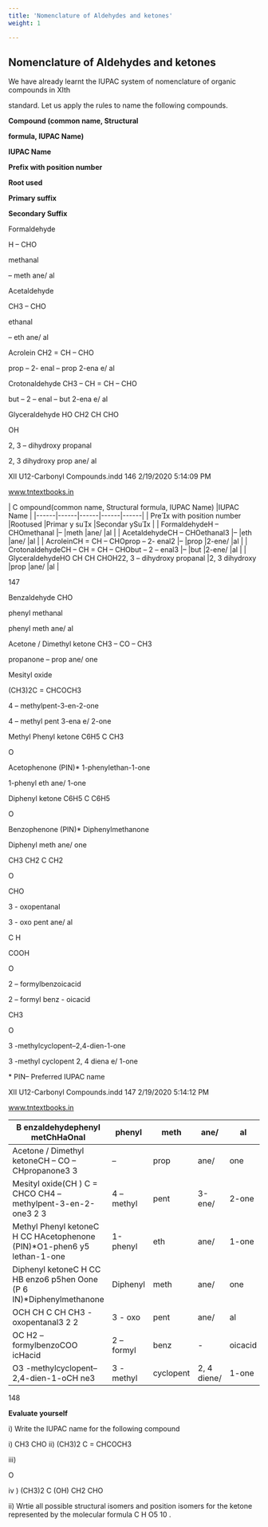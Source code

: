 ```yaml
---
title: 'Nomenclature of Aldehydes and ketones'
weight: 1

---
```


## Nomenclature of Aldehydes and ketones
 We have already learnt the IUPAC system of nomenclature of organic compounds in XIth

standard. Let us apply the rules to name the following compounds.

**Compound (common name, Structural**

**formula, IUPAC Name)**

**IUPAC Name**

**Prefix with position number**

**Root used**

**Primary suffix**

**Secondary Suffix**

Formaldehyde

H – CHO

methanal

– meth ane/ al

Acetaldehyde

CH3 – CHO

ethanal

– eth ane/ al

Acrolein CH2 = CH – CHO

prop – 2- enal – prop 2-ena e/ al

Crotonaldehyde CH3 – CH = CH – CHO

but – 2 – enal – but 2-ena e/ al

Glyceraldehyde HO CH2 CH CHO

OH

2, 3 – dihydroxy propanal

2, 3 dihydroxy prop ane/ al

XII U12-Carbonyl Compounds.indd 146 2/19/2020 5:14:09 PM

www.tntextbooks.in






| C ompound(common name, Structural formula, IUPAC Name) |IUPAC Name |
|------|------|------|------|------|
| Prex with position number |Rootused |Primar y sux |Secondar ySux |
| FormaldehydeH – CHOmethanal |– |meth |ane/ |al |
| AcetaldehydeCH  – CHOethanal3 |– |eth |ane/ |al |
| AcroleinCH  = CH – CHOprop – 2- enal2 |– |prop |2-ene/ |al |
| CrotonaldehydeCH  – CH = CH – CHObut – 2 – enal3 |– |but |2-ene/ |al |
| GlyceraldehydeHO CH CH CHOH22, 3 – dihydroxy propanal |2, 3 dihydroxy |prop |ane/ |al |
  

147

Benzaldehyde CHO

phenyl methanal

phenyl meth ane/ al

Acetone / Dimethyl ketone CH3 – CO – CH3

propanone – prop ane/ one

Mesityl oxide

(CH3)2C = CHCOCH3

4 – methylpent-3-en-2-one

4 – methyl pent 3-ena e/ 2-one

Methyl Phenyl ketone C6H5 C CH3

O

Acetophenone (PIN)\* 1-phenylethan-1-one

1-phenyl eth ane/ 1-one

Diphenyl ketone C6H5 C C6H5

O

Benzophenone (PIN)\* Diphenylmethanone

Diphenyl meth ane/ one

CH3 CH2 C CH2

O

CHO

3 - oxopentanal

3 - oxo pent ane/ al

C H

COOH

O

2 – formylbenzoicacid

2 – formyl benz - oicacid

CH3

O

3 -methylcyclopent–2,4-dien-1-one

3 -methyl cyclopent 2, 4 diena e/ 1-one

\* PIN– Preferred IUPAC name

XII U12-Carbonyl Compounds.indd 147 2/19/2020 5:14:12 PM

www.tntextbooks.in






| B enzaldehydephenyl metChHaOnal |phenyl |meth |ane/ |al |
|------|------|------|------|------|
| Acetone / Dimethyl ketoneCH  – CO – CHpropanone3 3 |– |prop |ane/ |one |
| Mesityl oxide(CH ) C = CHCO CH4 – methylpent-3-en-2-one3 2 3 |4 – methyl |pent |3-ene/ |2-one |
| Methyl Phenyl ketoneC H CC HAcetophenone (PIN)*O1-phen6 y5 lethan-1-one |1-phenyl |eth |ane/ |1-one |
| Diphenyl ketoneC H CC HB enzo6 p5hen Oone (P 6 IN)*Diphenylmethanone |Diphenyl |meth |ane/ |one |
| OCH CH C CH CH3 - oxopentanal3 2 2 |3 - oxo |pent |ane/ |al |
| OC H2 – formylbenzoCOO icHacid |2 – formyl |benz |- |oicacid |
| O3 -methylcyclopent–2,4-dien-1-oCH ne3 |3 -methyl |cyclopent |2, 4 diene/ |1-one |
  

148

**Evaluate yourself**

i) Write the IUPAC name for the following compound

i) CH3 CHO ii) (CH3)2 C = CHCOCH3

iii)

O

iv ) (CH3)2 C (OH) CH2 CHO

ii) Wrtie all possible structural isomers and position isomers for the ketone represented by the molecular formula C H O5 10 .
